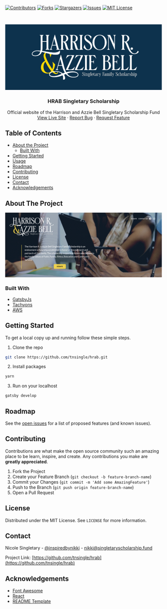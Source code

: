 <!--
*** Thanks for checking out this README Template. If you have a suggestion that would
*** make this better, please fork the repo and create a pull request or simply open
*** an issue with the tag "enhancement".
*** Thanks again! Now go create something AMAZING! :D
***
***
***
*** To avoid retyping too much info. Do a search and replace for the following:
*** tnsingle, hrab, twitter_handle, email
-->





<!-- PROJECT SHIELDS -->
<!--
*** I'm using markdown "reference style" links for readability.
*** Reference links are enclosed in brackets [ ] instead of parentheses ( ).
*** See the bottom of this document for the declaration of the reference variables
*** for contributors-url, forks-url, etc. This is an optional, concise syntax you may use.
*** https://www.markdownguide.org/basic-syntax/#reference-style-links
-->
[![Contributors][contributors-shield]][contributors-url]
[![Forks][forks-shield]][forks-url]
[![Stargazers][stars-shield]][stars-url]
[![Issues][issues-shield]][issues-url]
[![MIT License][license-shield]][license-url]



<!-- PROJECT LOGO -->
<br />
<p align="center">
  <a href="https://github.com/tnsingle/hrab">
    <img src="static/hrab-logo-open-graph-08.png" alt="Logo">
  </a>

  <h3 align="center">HRAB Singletary Scholarship</h3>

  <p align="center">
    Official website of the Harrison and Azzie Bell Singletary Scholarship Fund
    <br />
    <a href="https://singletaryscholarship.fund">View Live Site</a>
    ·
    <a href="https://github.com/tnsingle/hrab/issues">Report Bug</a>
    ·
    <a href="https://github.com/tnsingle/hrab/issues">Request Feature</a>
  </p>
</p>



<!-- TABLE OF CONTENTS -->
## Table of Contents

* [About the Project](#about-the-project)
  * [Built With](#built-with)
* [Getting Started](#getting-started)
* [Usage](#usage)
* [Roadmap](#roadmap)
* [Contributing](#contributing)
* [License](#license)
* [Contact](#contact)
* [Acknowledgements](#acknowledgements)



<!-- ABOUT THE PROJECT -->
## About The Project

[![Product Name Screen Shot][product-screenshot]](https://singletaryscholarship.fund)


### Built With

* [GatsbyJs](https://www.gatsbyjs.com/)
* [Tachyons](https://tachyons.io/docs/)
* [AWS](https://aws.amazon.com/)



<!-- GETTING STARTED -->
## Getting Started

To get a local copy up and running follow these simple steps.

1. Clone the repo
```sh
git clone https://github.com/tnsingle/hrab.git
```
2. Install packages
```sh
yarn
```
3. Run on your localhost
```sh
gatsby develop
```

<!-- ROADMAP -->
## Roadmap

See the [open issues](https://github.com/tnsingle/hrab/issues) for a list of proposed features (and known issues).


<!-- CONTRIBUTING -->
## Contributing

Contributions are what make the open source community such an amazing place to be learn, inspire, and create. Any contributions you make are **greatly appreciated**.

1. Fork the Project
2. Create your Feature Branch (`git checkout -b feature-branch-name`)
3. Commit your Changes (`git commit -m 'Add some AmazingFeature'`)
4. Push to the Branch (`git push origin feature-branch-name`)
5. Open a Pull Request



<!-- LICENSE -->
## License

Distributed under the MIT License. See `LICENSE` for more information.



<!-- CONTACT -->
## Contact

Nicole Singletary - [@inspiredbynikki](https://twitter.com/inspiredbynikki) - nikki@singletaryscholarship.fund

Project Link: [https://github.com/tnsingle/hrab](https://github.com/tnsingle/hrab)



<!-- ACKNOWLEDGEMENTS -->
## Acknowledgements

* [Font Awesome](https://fontawesome.com/)
* [React](https://reactjs.org/)
* [README Template](https://github.com/othneildrew/Best-README-Template)





<!-- MARKDOWN LINKS & IMAGES -->
<!-- https://www.markdownguide.org/basic-syntax/#reference-style-links -->
[contributors-shield]: https://img.shields.io/github/contributors/tnsingle/hrab.svg?style=flat-square
[contributors-url]: https://github.com/tnsingle/hrab/graphs/contributors
[forks-shield]: https://img.shields.io/github/forks/tnsingle/hrab.svg?style=flat-square
[forks-url]: https://github.com/tnsingle/repo/network/members
[stars-shield]: https://img.shields.io/github/stars/tnsingle/hrab.svg?style=flat-square
[stars-url]: https://github.com/tnsingle/repo/stargazers
[issues-shield]: https://img.shields.io/github/issues/tnsingle/hrab.svg?style=flat-square
[issues-url]: https://github.com/tnsingle/repo/issues
[license-shield]: https://img.shields.io/github/license/tnsingle/hrab.svg?style=flat-square
[license-url]: https://github.com/tnsingle/hrab/blob/master/LICENSE.txt
[linkedin-shield]: https://img.shields.io/badge/-LinkedIn-black.svg?style=flat-square&logo=linkedin&colorB=555
[linkedin-url]: https://linkedin.com/in/tnsingle
[product-screenshot]: hrabscreenshot.png